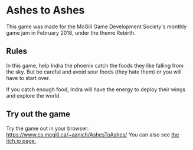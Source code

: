 # Ashes to Ashes

This game was made for the McGill Game Development Society's monthly game jam in February 2018, under the theme Rebirth. 

## Rules
In this game, help Indra the phoenix catch the foods they like falling from the sky. 
But be careful and avoid sour foods (they hate them) or you will have to start over. 

If you catch enough food, Indra will have the energy to deploy their wings and explore the world.

## Try out the game
Try the game out in your browser: https://www.cs.mcgill.ca/~aanich/AshesToAshes/
You can also see [the itch.io page.](https://akshalaniche.itch.io/ashes-to-ashes)
